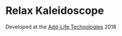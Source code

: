 # Relax Kaleidoscope
Developed at the [Add-Life Technologies](https://www.add-lifetech.com/)
2018

 
